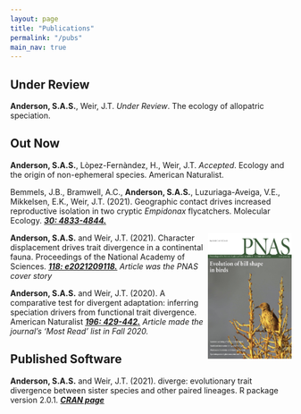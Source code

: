 ```yaml
---
layout: page
title: "Publications"
permalink: "/pubs"
main_nav: true
---
```


<style>
img {
	float:right;
}
</style>
<body>
<h2>Under Review</h2>

<p><b>Anderson, S.A.S.</b>, Weir, J.T. <i>Under Review</i>. The ecology of allopatric speciation. </p>
</p>

<h2>Out Now</h2>

<p><b>Anderson, S.A.S.</b>, L&ograve;pez-Fern&agrave;ndez, H., Weir, J.T. <i>Accepted</i>. Ecology and the origin of non-ephemeral species. American Naturalist.

<p>Bemmels, J.B., Bramwell, A.C., <b>Anderson, S.A.S.</b>, Luzuriaga-Aveiga, V.E.,
Mikkelsen, E.K., Weir, J.T. (2021). Geographic contact drives increased reproductive isolation in two cryptic <i>Empidonax</i> flycatchers. Molecular Ecology. <a href="https://doi.org/10.1111/mec.16105"><b><i>30: 4833-4844.</i></b></a> </p>

<p><a href="https://www.pnas.org/content/118/20.cover-expansion"> <img src="/assets/pnas_118_20_coverthumb_smaller.jpg" alt="PNAS cov" style="width:150px;height:225px;margin-left:05px;"> </a> <b>Anderson, S.A.S.</b> and Weir, J.T. (2021). Character displacement drives trait divergence in a continental fauna. Proceedings of the National Academy of Sciences. <a href="https://doi.org/10.1073/pnas.2021209118"><b><i>118: e2021209118.</i></b></a>
<i>Article was the PNAS cover story</i></p>

<p><b>Anderson, S.A.S.</b> and Weir, J.T. (2020). A comparative test for divergent adaptation: inferring speciation drivers from functional trait divergence. American Naturalist <a href="https://doi.org/10.1086/710338"><b><i>196: 429-442.</i></b></a>
<i>Article made the journal’s ‘Most Read’ list in Fall 2020.</i></p>

<h2>Published Software</h2>

<p><b>Anderson, S.A.S.</b> and Weir, J.T. (2021). diverge: evolutionary trait divergence between sister species and other paired lineages. R package version 2.0.1. <a href="https://cran.r-project.org/web/packages/diverge/index.html"><b><i>CRAN page</i></b></a></p>

</body>
